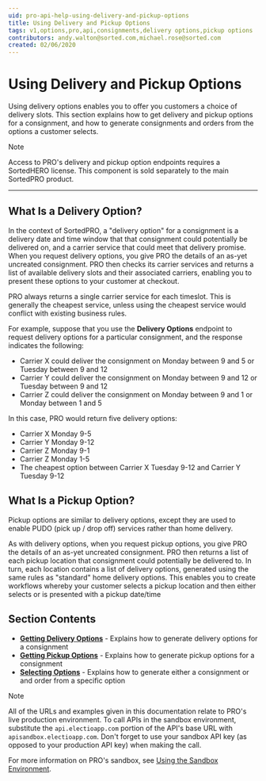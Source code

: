 ```yaml
---
uid: pro-api-help-using-delivery-and-pickup-options
title: Using Delivery and Pickup Options
tags: v1,options,pro,api,consignments,delivery options,pickup options
contributors: andy.walton@sorted.com,michael.rose@sorted.com
created: 02/06/2020
---
```

# Using Delivery and Pickup Options

Using delivery options enables you to offer you customers a choice of delivery slots. This section explains how to get delivery and pickup options for a consignment, and how to generate consignments and orders from the options a customer selects.

> [!NOTE]
>
> Access to PRO's delivery and pickup option endpoints requires a SortedHERO license. This component is sold separately to the main SortedPRO product. 

---

## What Is a Delivery Option?

In the context of SortedPRO, a "delivery option" for a consignment is a delivery date and time window that that consignment could potentially be delivered on, and a carrier service that could meet that delivery promise. When you request delivery options, you give PRO the details of an as-yet uncreated consignment. PRO then checks its carrier services and returns a list of available delivery slots and their associated carriers, enabling you to present these options to your customer at checkout.

PRO always returns a single carrier service for each timeslot. This is generally the cheapest service, unless using the cheapest service would conflict with existing business rules. 

For example, suppose that you use the **Delivery Options** endpoint to request delivery options for a particular consignment, and the response indicates the following:

* Carrier X could deliver the consignment on Monday between 9 and 5 or Tuesday between 9 and 12
* Carrier Y could deliver the consignment on Monday between 9 and 12 or Tuesday between 9 and 12
* Carrier Z could deliver the consignment on Monday between 9 and 1 or Monday between 1 and 5

In this case, PRO would return five delivery options:

* Carrier X Monday 9-5
* Carrier Y Monday 9-12
* Carrier Z Monday 9-1
* Carrier Z Monday 1-5
* The cheapest option between Carrier X Tuesday 9-12 and Carrier Y Tuesday 9-12

## What Is a Pickup Option?

Pickup options are similar to delivery options, except they are used to enable PUDO (pick up / drop off) services rather than home delivery.

As with delivery options, when you request pickup options, you give PRO the details of an as-yet uncreated consignment. PRO then returns a list of each pickup location that consignment could potentially be delivered to. In turn, each location contains a list of delivery options, generated using the same rules as "standard" home delivery options. This enables you to create workflows whereby your customer selects a pickup location and then either selects or is presented with a pickup date/time

## Section Contents

* **[Getting Delivery Options](/pro/api/help/getting_delivery_options.html)** - Explains how to generate delivery options for a consignment
* **[Getting Pickup Options](/pro/api/help/getting_pickup_options.html)** - Explains how to generate pickup options for a consignment
* **[Selecting Options](/pro/api/help/selecting_options.html)** - Explains how to generate either a consignment or and order from a specific option

> [!NOTE]
>
> All of the URLs and examples given in this documentation relate to PRO's live production environment. To call APIs in the sandbox environment, substitute the `api.electioapp.com` portion of the API's base URL with `apisandbox.electioapp.com`. Don't forget to use your sandbox API key (as opposed to your production API key) when making the call.
>
> For more information on PRO's sandbox, see [Using the Sandbox Environment](/pro/api/help/introduction.html#using-the-sandbox-environment).